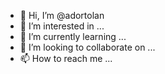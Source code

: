 - 👋 Hi, I’m @adortolan
- 👀 I’m interested in ...
- 🌱 I’m currently learning ...
- 💞️ I’m looking to collaborate on ...
- 📫 How to reach me ...


<!---
adortolan/adortolan is a ✨ special ✨ repository because its `README.md` (this file) appears on your GitHub profile.
You can click the Preview link to take a look at your changes.
--->

